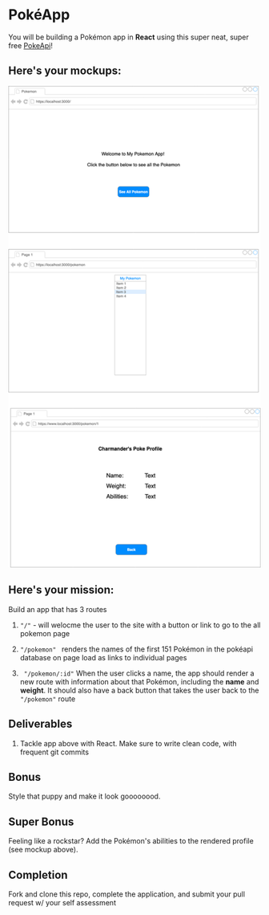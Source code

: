 # PokéApp

You will be building a Pokémon app in **React** using this super neat, super free [PokeApi](https://pokeapi.co/)!

## Here's your mockups:

![poke](./MockupsPokemon.png)

## Here's your mission:

Build an app that has 3 routes
1. `"/"` - will welocme the user to the site with a button or link to go to the all pokemon page

1. `"/pokemon" ` renders the names of the first 151 Pokémon in the pokéapi database on page load as links to individual pages

1. ` "/pokemon/:id"` When the user clicks a name, the app should render a new route with information about that Pokémon, including the **name** and **weight**. It should also have a back button that takes the user back to the `"/pokemon"` route

## Deliverables

1. Tackle app above with React. Make sure to write clean code, with frequent git commits

## Bonus

 Style that puppy and make it look goooooood.


## Super Bonus

Feeling like a rockstar? Add the Pokémon's abilities to the rendered profile (see mockup above).

## Completion

Fork and clone this repo, complete the application, and submit your pull request w/ your self assessment
